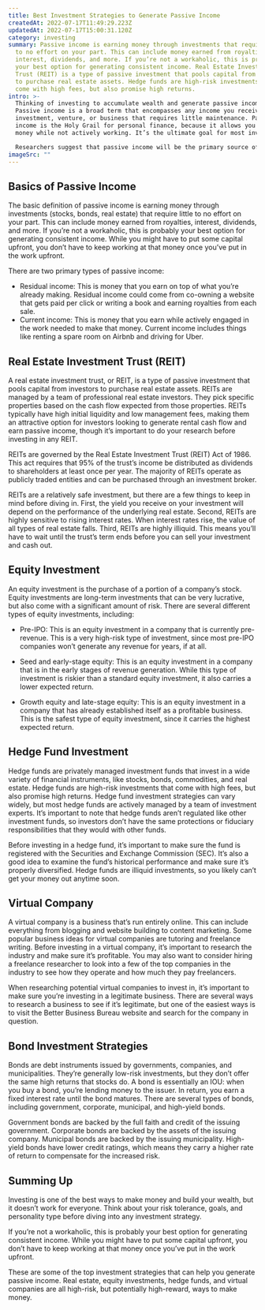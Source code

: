 ```yaml
---
title: Best Investment Strategies to Generate Passive Income
createdAt: 2022-07-17T11:49:29.223Z
updatedAt: 2022-07-17T15:00:31.120Z
category: investing
summary: Passive income is earning money through investments that require little
  to no effort on your part. This can include money earned from royalties,
  interest, dividends, and more. If you’re not a workaholic, this is probably
  your best option for generating consistent income. Real Estate Investment
  Trust (REIT) is a type of passive investment that pools capital from investors
  to purchase real estate assets. Hedge funds are high-risk investments that
  come with high fees, but also promise high returns.
intro: >-
  Thinking of investing to accumulate wealth and generate passive income?
  Passive income is a broad term that encompasses any income you receive from an
  investment, venture, or business that requires little maintenance. Passive
  income is the Holy Grail for personal finance, because it allows you to make
  money while not actively working. It’s the ultimate goal for most investors.

  Researchers suggest that passive income will be the primary source of retirement funding for millennials. However, this financial strategy isn’t easy for everyone, especially with so many different ways to invest your money and get a return on your investment. If you’re considering starting your own business or launching a side hustle to generate passive income streams, here are some trusted strategies that may suit your risk profile and goals.
imageSrc: ""
---
```


## Basics of Passive Income

The basic definition of passive income is earning money through investments (stocks, bonds, real estate) that require little to no effort on your part. This can include money earned from royalties, interest, dividends, and more.
If you’re not a workaholic, this is probably your best option for generating consistent income. While you might have to put some capital upfront, you don’t have to keep working at that money once you’ve put in the work upfront.

There are two primary types of passive income:
- Residual income: This is money that you earn on top of what you’re already making. Residual income could come from co-owning a website that gets paid per click or writing a book and earning royalties from each sale.
- Current income: This is money that you earn while actively engaged in the work needed to make that money. Current income includes things like renting a spare room on Airbnb and driving for Uber.

## Real Estate Investment Trust (REIT)

A real estate investment trust, or REIT, is a type of passive investment that pools capital from investors to purchase real estate assets. REITs are managed by a team of professional real estate investors. They pick specific properties based on the cash flow expected from those properties. REITs typically have high initial liquidity and low management fees, making them an attractive option for investors looking to generate rental cash flow and earn passive income, though it’s important to do your research before investing in any REIT.

REITs are governed by the Real Estate Investment Trust (REIT) Act of 1986. This act requires that 95% of the trust’s income be distributed as dividends to shareholders at least once per year. The majority of REITs operate as publicly traded entities and can be purchased through an investment broker.

REITs are a relatively safe investment, but there are a few things to keep in mind before diving in. First, the yield you receive on your investment will depend on the performance of the underlying real estate. Second, REITs are highly sensitive to rising interest rates. When interest rates rise, the value of all types of real estate falls. Third, REITs are highly illiquid. This means you’ll have to wait until the trust’s term ends before you can sell your investment and cash out.

## Equity Investment

An equity investment is the purchase of a portion of a company’s stock. Equity investments are long-term investments that can be very lucrative, but also come with a significant amount of risk. There are several different types of equity investments, including:

- Pre-IPO: This is an equity investment in a company that is currently pre-revenue. This is a very high-risk type of investment, since most pre-IPO companies won’t generate any revenue for years, if at all.

- Seed and early-stage equity: This is an equity investment in a company that is in the early stages of revenue generation. While this type of investment is riskier than a standard equity investment, it also carries a lower expected return.

- Growth equity and late-stage equity: This is an equity investment in a company that has already established itself as a profitable business. This is the safest type of equity investment, since it carries the highest expected return.

## Hedge Fund Investment

Hedge funds are privately managed investment funds that invest in a wide variety of financial instruments, like stocks, bonds, commodities, and real estate. Hedge funds are high-risk investments that come with high fees, but also promise high returns. Hedge fund investment strategies can vary widely, but most hedge funds are actively managed by a team of investment experts. It’s important to note that hedge funds aren’t regulated like other investment funds, so investors don’t have the same protections or fiduciary responsibilities that they would with other funds.

Before investing in a hedge fund, it’s important to make sure the fund is registered with the Securities and Exchange Commission (SEC). It’s also a good idea to examine the fund’s historical performance and make sure it’s properly diversified. Hedge funds are illiquid investments, so you likely can’t get your money out anytime soon.

## Virtual Company

A virtual company is a business that’s run entirely online. This can include everything from blogging and website building to content marketing. Some popular business ideas for virtual companies are tutoring and freelance writing. Before investing in a virtual company, it’s important to research the industry and make sure it’s profitable. You may also want to consider hiring a freelance researcher to look into a few of the top companies in the industry to see how they operate and how much they pay freelancers.

When researching potential virtual companies to invest in, it’s important to make sure you’re investing in a legitimate business. There are several ways to research a business to see if it’s legitimate, but one of the easiest ways is to visit the Better Business Bureau website and search for the company in question.

## Bond Investment Strategies

Bonds are debt instruments issued by governments, companies, and municipalities. They’re generally low-risk investments, but they don’t offer the same high returns that stocks do. A bond is essentially an IOU: when you buy a bond, you’re lending money to the issuer. In return, you earn a fixed interest rate until the bond matures. There are several types of bonds, including government, corporate, municipal, and high-yield bonds.

Government bonds are backed by the full faith and credit of the issuing government. Corporate bonds are backed by the assets of the issuing company. Municipal bonds are backed by the issuing municipality. High-yield bonds have lower credit ratings, which means they carry a higher rate of return to compensate for the increased risk.

## Summing Up

Investing is one of the best ways to make money and build your wealth, but it doesn’t work for everyone. Think about your risk tolerance, goals, and personality type before diving into any investment strategy.

If you’re not a workaholic, this is probably your best option for generating consistent income. While you might have to put some capital upfront, you don’t have to keep working at that money once you’ve put in the work upfront.

These are some of the top investment strategies that can help you generate passive income. Real estate, equity investments, hedge funds, and virtual companies are all high-risk, but potentially high-reward, ways to make money.

